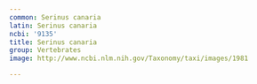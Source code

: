 ```yaml
---
common: Serinus canaria
latin: Serinus canaria
ncbi: '9135'
title: Serinus canaria
group: Vertebrates
image: http://www.ncbi.nlm.nih.gov/Taxonomy/taxi/images/1981

---
```

